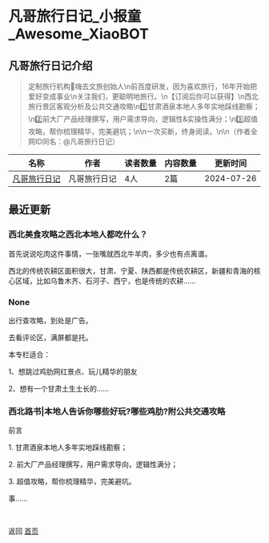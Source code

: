 # 凡哥旅行日记_小报童_Awesome_XiaoBOT

## 凡哥旅行日记介绍
> 定制旅行机构🌊嗨去文旅创始人\n前百度研发，因为喜欢旅行，16年开始把爱好变成事业\n关注我们，更聪明地旅行。\n【订阅后你可以获得】\n西北旅行景区客观分析及公共交通攻略\n1️⃣甘肃酒泉本地人多年实地踩线勘察；\n2️⃣前大厂产品经理撰写，用户需求导向，逻辑性&实操性满分；\n3️⃣超值攻略，帮你梳理精华，完美避坑；\n\n一次买断，终身阅读。\n\n（作者全网ID同名：@凡哥旅行日记）  
  


|名称|作者|读者数量|内容数量|更新时间|
|---|---|---|---|---|
|[凡哥旅行日记](https://xiaobot.net/p/fange?refer=9c3f1c95-a052-465a-9902-f6d75080262a)|凡哥旅行日记|4人|2篇|2024-07-26|

## 最近更新
### 西北美食攻略之西北本地人都吃什么？

首先说说吃肉这件事情，一张嘴就西北牛羊肉，多少也有点离谱。

西北的传统农耕区面积很大，甘肃、宁夏、陕西都是传统农耕区，新疆和青海的核心区域，比如乌鲁木齐、石河子、西宁，也是传统的农耕......

### None

出行查攻略，到处是广告。

去看评论区，满屏都是托。

本专栏适合：

1、想跳过鸡肋网红景点、玩儿精华的朋友

2、想有一个甘肃土生土长的......

### 西北路书|本地人告诉你哪些好玩?哪些鸡肋?附公共交通攻略

前言

1\. 甘肃酒泉本地人多年实地踩线勘察；

2\. 前大厂产品经理撰写，用户需求导向，逻辑性满分；

3\. 超值攻略，帮你梳理精华，完美避坑。

​事......


<a href="https://github.com/Reno9527/awesome-xiaobot" style="color: white; text-decoration: none;">awesome-xiaobot</a>

返回 [首页](../README.md)

